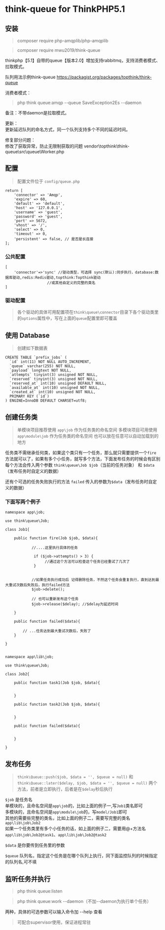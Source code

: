 # think-queue for ThinkPHP5.1

## 安装

> composer require php-amqplib/php-amqplib

> composer require mwu2019/think-queue

thinkphp【5.1】自带的queue【版本2.0】增加支持rabbitmq，支持消费者模式、拉取模式。

队列用法示例think-queue
https://packagist.org/packages/topthink/think-queue


消费者模式：
> php think queue:amqp --queue SaveException2Es --daemon

备注：不带daemon是拉取模式。

更新：  
更新延迟队列的命名方式，同一个队列支持多个不同的延迟时间。

修复部分问题：  
修改了获取异常，防止无限制获取的问题
vendor\topthink\think-queue\src\queue\Worker.php

## 配置

> 配置文件位于 `config/queue.php`
```
return [
    'connector' => 'Amqp',
    'expire' => 60, 
    'default' => 'default',
    'host' => '127.0.0.1',
    'username' => 'guest',
    'password' => 'guest',
    'port' => 5672,
    'vhost' => '/',
    'select' => 0,
    'timeout' => 0,
    'persistent' => false, // 是否是长连接
];
```

### 公共配置

```
[
    'connector'=>'sync' //驱动类型，可选择 sync(默认):同步执行，database:数据库驱动,redis:Redis驱动,topthink:Topthink驱动
                   //或其他自定义的完整的类名
]
```

### 驱动配置
> 各个驱动的具体可用配置项在`think\queue\connector`目录下各个驱动类里的`options`属性中，写在上面的`queue`配置里即可覆盖


## 使用 Database
> 创建如下数据表

```
CREATE TABLE `prefix_jobs` (
  `id` int(11) NOT NULL AUTO_INCREMENT,
  `queue` varchar(255) NOT NULL,
  `payload` longtext NOT NULL,
  `attempts` tinyint(3) unsigned NOT NULL,
  `reserved` tinyint(3) unsigned NOT NULL,
  `reserved_at` int(10) unsigned DEFAULT NULL,
  `available_at` int(10) unsigned NOT NULL,
  `created_at` int(10) unsigned NOT NULL,
  PRIMARY KEY (`id`)
) ENGINE=InnoDB DEFAULT CHARSET=utf8;
```

## 创建任务类
> 单模块项目推荐使用 `app\job` 作为任务类的命名空间
> 多模块项目可用使用 `app\module\job` 作为任务类的命名空间
> 也可以放在任意可以自动加载到的地方

任务类不需继承任何类，如果这个类只有一个任务，那么就只需要提供一个`fire`方法就可以了，如果有多个小任务，就写多个方法，下面发布任务的时候会有区别  
每个方法会传入两个参数 `think\queue\Job $job`（当前的任务对象） 和 `$data`（发布任务时自定义的数据）

还有个可选的任务失败执行的方法 `failed` 传入的参数为`$data`（发布任务时自定义的数据）

### 下面写两个例子

```
namespace app\job;

use think\queue\Job;

class Job1{
    
    public function fire(Job $job, $data){
    
            //....这里执行具体的任务 
            
             if ($job->attempts() > 3) {
                  //通过这个方法可以检查这个任务已经重试了几次了
             }
            
            
            //如果任务执行成功后 记得删除任务，不然这个任务会重复执行，直到达到最大重试次数后失败后，执行failed方法
            $job->delete();
            
            // 也可以重新发布这个任务
            $job->release($delay); //$delay为延迟时间
          
    }
    
    public function failed($data){
    
        // ...任务达到最大重试次数后，失败了
    }

}

```

```

namespace app\lib\job;

use think\queue\Job;

class Job2{
    
    public function task1(Job $job, $data){
    
          
    }
    
    public function task2(Job $job, $data){
    
          
    }
    
    public function failed($data){
    
          
    }

}

```


## 发布任务
> `think\Queue::push($job, $data = '', $queue = null)` 和 `think\Queue::later($delay, $job, $data = '', $queue = null)` 两个方法，前者是立即执行，后者是在`$delay`秒后执行

`$job` 是任务名  
单模块的，且命名空间是`app\job`的，比如上面的例子一,写`Job1`类名即可  
多模块的，且命名空间是`app\module\job`的，写`model/Job1`即可  
其他的需要些完整的类名，比如上面的例子二，需要写完整的类名`app\lib\job\Job2`  
如果一个任务类里有多个小任务的话，如上面的例子二，需要用@+方法名`app\lib\job\Job2@task1`、`app\lib\job\Job2@task2`

`$data` 是你要传到任务里的参数

`$queue` 队列名，指定这个任务是在哪个队列上执行，同下面监控队列的时候指定的队列名,可不填

## 监听任务并执行

> php think queue:listen

> php think queue:work --daemon（不加--daemon为执行单个任务）

两种，具体的可选参数可以输入命令加 --help 查看

>可配合supervisor使用，保证进程常驻

